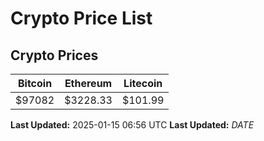 # Crypto Price List

## Crypto Prices
| Bitcoin | Ethereum | Litecoin |
| ------- | -------- | -------- |
| $97082 | $3228.33 | $101.99 |
**Last Updated:** 2025-01-15 06:56 UTC
**Last Updated:** $DATE$
